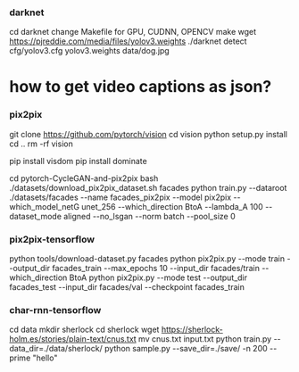 
### darknet
cd darknet
change Makefile for GPU, CUDNN, OPENCV
make
wget https://pjreddie.com/media/files/yolov3.weights
./darknet detect cfg/yolov3.cfg yolov3.weights data/dog.jpg
# how to get video captions as json?



### pix2pix



git clone https://github.com/pytorch/vision
cd vision
python setup.py install
cd ..
rm -rf vision


pip install visdom
pip install dominate


cd pytorch-CycleGAN-and-pix2pix
bash ./datasets/download_pix2pix_dataset.sh facades
python train.py --dataroot ./datasets/facades --name facades_pix2pix --model pix2pix --which_model_netG unet_256 --which_direction BtoA --lambda_A 100 --dataset_mode aligned --no_lsgan --norm batch --pool_size 0



### pix2pix-tensorflow
python tools/download-dataset.py facades
python pix2pix.py  --mode train  --output_dir facades_train  --max_epochs 10 --input_dir facades/train --which_direction BtoA
python pix2pix.py  --mode test --output_dir facades_test --input_dir facades/val --checkpoint facades_train


### char-rnn-tensorflow
cd data
mkdir sherlock
cd sherlock
wget https://sherlock-holm.es/stories/plain-text/cnus.txt
mv cnus.txt input.txt
python train.py --data_dir=./data/sherlock/
python sample.py --save_dir=./save/ -n 200 --prime "hello"


